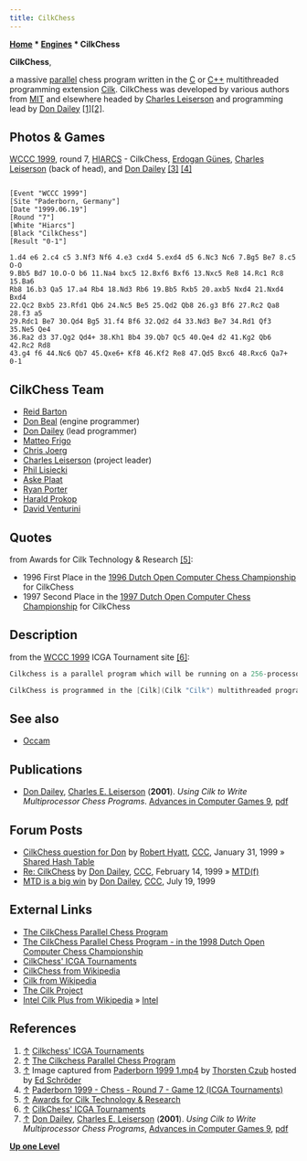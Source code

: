 ```yaml
---
title: CilkChess
---
```

**[Home](Home "Home") * [Engines](Engines "Engines") * CilkChess**

**CilkChess**,

a massive [parallel](Parallel_Search "Parallel Search") chess program written in the [C](C "C") or [C++](Cpp "Cpp") multithreaded programming extension [Cilk](Cilk "Cilk"). CilkChess was developed by various authors from [MIT](Massachusetts_Institute_of_Technology "Massachusetts Institute of Technology") and elsewhere headed by [Charles Leiserson](Charles_Leiserson "Charles Leiserson") and programming lead by [Don Dailey](Don_Dailey "Don Dailey") <a id="cite-note-1" href="#cite-ref-1">[1]</a><a id="cite-note-2" href="#cite-ref-2">[2]</a>.

## Photos & Games

[](File:HiarcsCilk1999.JPG)
[WCCC 1999](WCCC_1999 "WCCC 1999"), round 7, [HIARCS](HIARCS "HIARCS") - CilkChess, [Erdogan Günes](Erdogan_G%C3%BCnes "Erdogan Günes"), [Charles Leiserson](Charles_Leiserson "Charles Leiserson") (back of head), and [Don Dailey](Don_Dailey "Don Dailey") <a id="cite-note-3" href="#cite-ref-3">[3]</a> <a id="cite-note-4" href="#cite-ref-4">[4]</a>

```

[Event "WCCC 1999"]
[Site "Paderborn, Germany"]
[Date "1999.06.19"]
[Round "7"]
[White "Hiarcs"]
[Black "CilkChess"]
[Result "0-1"]

1.d4 e6 2.c4 c5 3.Nf3 Nf6 4.e3 cxd4 5.exd4 d5 6.Nc3 Nc6 7.Bg5 Be7 8.c5 O-O 
9.Bb5 Bd7 10.O-O b6 11.Na4 bxc5 12.Bxf6 Bxf6 13.Nxc5 Re8 14.Rc1 Rc8 15.Ba6 
Rb8 16.b3 Qa5 17.a4 Rb4 18.Nd3 Rb6 19.Bb5 Rxb5 20.axb5 Nxd4 21.Nxd4 Bxd4 
22.Qc2 Bxb5 23.Rfd1 Qb6 24.Nc5 Be5 25.Qd2 Qb8 26.g3 Bf6 27.Rc2 Qa8 28.f3 a5 
29.Rdc1 Be7 30.Qd4 Bg5 31.f4 Bf6 32.Qd2 d4 33.Nd3 Be7 34.Rd1 Qf3 35.Ne5 Qe4 
36.Ra2 d3 37.Qg2 Qd4+ 38.Kh1 Bb4 39.Qb7 Qc5 40.Qe4 d2 41.Kg2 Qb6 42.Rc2 Rd8 
43.g4 f6 44.Nc6 Qb7 45.Qxe6+ Kf8 46.Kf2 Re8 47.Qd5 Bxc6 48.Rxc6 Qa7+ 0-1

```

## CilkChess Team

- [Reid Barton](Reid_Barton "Reid Barton")
- [Don Beal](Don_Beal "Don Beal") (engine programmer)
- [Don Dailey](Don_Dailey "Don Dailey") (lead programmer)
- [Matteo Frigo](Matteo_Frigo "Matteo Frigo")
- [Chris Joerg](Chris_Joerg "Chris Joerg")
- [Charles Leiserson](Charles_Leiserson "Charles Leiserson") (project leader)
- [Phil Lisiecki](Phil_Lisiecki "Phil Lisiecki")
- [Aske Plaat](Aske_Plaat "Aske Plaat")
- [Ryan Porter](Ryan_Porter "Ryan Porter")
- [Harald Prokop](Harald_Prokop "Harald Prokop")
- [David Venturini](index.php?title=David_Venturini&action=edit&redlink=1 "David Venturini (page does not exist)")

## Quotes

from Awards for Cilk Technology & Research <a id="cite-note-5" href="#cite-ref-5">[5]</a>:

- 1996 First Place in the [1996 Dutch Open Computer Chess Championship](DOCCC_1996 "DOCCC 1996") for CilkChess
- 1997 Second Place in the [1997 Dutch Open Computer Chess Championship](DOCCC_1997 "DOCCC 1997") for CilkChess

## Description

from the [WCCC 1999](WCCC_1999 "WCCC 1999") ICGA Tournament site <a id="cite-note-6" href="#cite-ref-6">[6]</a>:

```C++
Cilkchess is a parallel program which will be running on a 256-processor SGI Origin 2000 at NASA Ames for the WCCC. Cilkchess won First Prize in the 1996 Dutch Open and took Second in both 1997 and 1998. Our earlier program, [\*Socrates](Star_Socrates "Star Socrates"), took Second in the [1995 WCCC](WCCC_1995 "WCCC 1995"), tying the winner [Fritz](Fritz "Fritz") in the main part of the tournament, but losing in the playoff.

```

```C++
CilkChess is programmed in the [Cilk](Cilk "Cilk") multithreaded programming language <a id="cite-note-7" href="#cite-ref-7">[7]</a>, which allows highly irregular programs, such as chess, to be written with ease for parallel computers. The program uses a parallel variant of the [MTD(f)](MTD(f) "MTD(f)") search algorithm that incorporates [null-move forward pruning](Null_Move_Pruning "Null Move Pruning"), but few [extensions](Extensions "Extensions"). The [evaluation function](Evaluation_Function "Evaluation Function") has been tuned from thousands of self-play games using a [temporal-coherence learning](Temporal_Difference_Learning "Temporal Difference Learning") algorithm. The [transposition table](Transposition_Table "Transposition Table") is stored in 32 gigabytes of shared memory. In the late middle game, Cilkchess typically looks more than 15 [ply](Ply "Ply") (half-moves) ahead and performs 5-11 million [make-moves](Make_Move "Make Move") per second. 

```

## See also

- [Occam](Occam "Occam")

## Publications

- [Don Dailey](Don_Dailey "Don Dailey"), [Charles E. Leiserson](Charles_Leiserson "Charles Leiserson") (**2001**). *Using Cilk to Write Multiprocessor Chess Programs*. [Advances in Computer Games 9](Advances_in_Computer_Games_9 "Advances in Computer Games 9"), [pdf](http://supertech.csail.mit.edu/papers/icca99.pdf)

## Forum Posts

- [CilkChess question for Don](https://www.stmintz.com/ccc/index.php?id=41708) by [Robert Hyatt](Robert_Hyatt "Robert Hyatt"), [CCC](CCC "CCC"), January 31, 1999 » [Shared Hash Table](Shared_Hash_Table "Shared Hash Table")
- [Re: CilkChess](https://www.stmintz.com/ccc/index.php?id=43395) by [Don Dailey](Don_Dailey "Don Dailey"), [CCC](CCC "CCC"), February 14, 1999 » [MTD(f)](</MTD(f)> "MTD(f)")
- [MTD is a big win](https://www.stmintz.com/ccc/index.php?id=61058) by [Don Dailey](Don_Dailey "Don Dailey"), [CCC](CCC "CCC"), July 19, 1999

## External Links

- [The CilkChess Parallel Chess Program](http://supertech.csail.mit.edu/chess/)
- [The CilkChess Parallel Chess Program - in the 1998 Dutch Open Computer Chess Championship](http://people.csail.mit.edu/dutch98/)
- [CilkChess' ICGA Tournaments](https://www.game-ai-forum.org/icga-tournaments/program.php?id=56)
- [CilkChess from Wikipedia](https://en.wikipedia.org/wiki/CilkChess)
- [Cilk from Wikipedia](https://en.wikipedia.org/wiki/Cilk)
- [The Cilk Project](http://supertech.csail.mit.edu/cilk)
- [Intel Cilk Plus from Wikipedia](https://en.wikipedia.org/wiki/Intel_Cilk_Plus) » [Intel](Intel "Intel")

## References

1. <a id="cite-ref-1" href="#cite-note-1">↑</a> [Cilkchess' ICGA Tournaments](https://www.game-ai-forum.org/icga-tournaments/program.php?id=56)
1. <a id="cite-ref-2" href="#cite-note-2">↑</a> [The Cilkchess Parallel Chess Program](http://supertech.csail.mit.edu/chess/)
1. <a id="cite-ref-3" href="#cite-note-3">↑</a> Image captured from [Paderborn 1999 1.mp4](http://www.top-5000.nl/Paderborn_1999_1.mp4) by [Thorsten Czub](Thorsten_Czub "Thorsten Czub") hosted by [Ed Schröder](Ed_Schroder "Ed Schroder")
1. <a id="cite-ref-4" href="#cite-note-4">↑</a> [Paderborn 1999 - Chess - Round 7 - Game 12 (ICGA Tournaments)](https://www.game-ai-forum.org/icga-tournaments/round.php?tournament=8&round=7&id=12)
1. <a id="cite-ref-5" href="#cite-note-5">↑</a> [Awards for Cilk Technology & Research](http://www.cilk.com/company/awards/)
1. <a id="cite-ref-6" href="#cite-note-6">↑</a> [CilkChess' ICGA Tournaments](https://www.game-ai-forum.org/icga-tournaments/program.php?id=56)
1. <a id="cite-ref-7" href="#cite-note-7">↑</a> [Don Dailey](Don_Dailey "Don Dailey"), [Charles E. Leiserson](Charles_Leiserson "Charles Leiserson") (**2001**). *Using Cilk to Write Multiprocessor Chess Programs*, [Advances in Computer Games 9](Advances_in_Computer_Games_9 "Advances in Computer Games 9"), [pdf](http://supertech.csail.mit.edu/papers/icca99.pdf)

**[Up one Level](Engines "Engines")**

